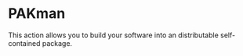 # PAKman

This action allows you to build your software into an distributable self-contained package.
